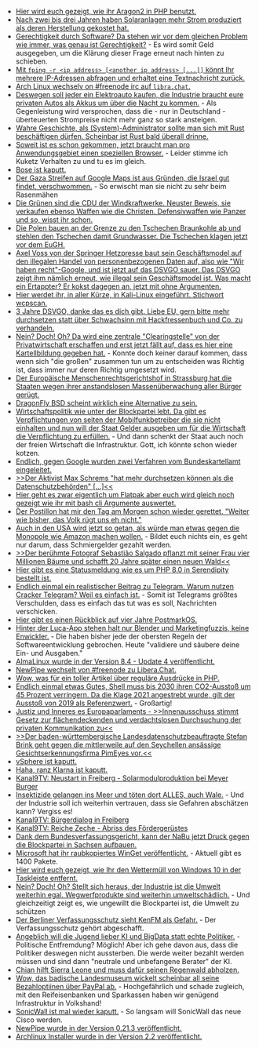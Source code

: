 * [Hier wird euch gezeigt, wie ihr Aragon2 in PHP benutzt.](https://scheible.it/hash-algorithmus-argon2-in-php/)
* [Nach zwei bis drei Jahren haben Solaranlagen mehr Strom produziert als deren Herstellung gekostet hat.](https://www.sonnenseite.com/de/energie/uba-oekobilanz-photovoltaik-anlagen-amortisieren-sich-energetisch-nach-maximal-21-jahren/)
* [Gerechtigkeit durch Software? Da stehen wir vor dem gleichen Problem wie immer, was genau ist Gerechtigkeit?](https://netzpolitik.org/2021/automatisierte-entscheidungen-gerechtigkeit-ist-kein-plugin/) - Es wird somit Geld ausgegeben, um die Klärung dieser Frage erneut nach hinten zu schieben.
* [Mit `fping -r <ip address> [<another ip address> [...]]` könnt Ihr mehrere IP-Adressen abfragen und erhaltet eine Textnachricht zurück.](https://www.incredigeek.com/home/ping-multiple-ip-addresses-to-see-if-they-are-up-or-down/)
* [Arch Linux wechselv on #freenode irc auf `libra.chat`.](https://archlinux.org/news/move-of-official-irc-channels-to-liberachat/)
* [Deswegen soll jeder ein Elektroauto kaufen, die Industrie braucht eure privaten Autos als Akkus um über die Nacht zu kommen.](https://www.sonnenseite.com/de/zukunft/konzept-fuer-dezentrale-energiewende-ich-mache-mit-muss-aber-nichts-machen/) - Als Gegenleistung wird versprochen, dass die - nur in Deutschland - überteuerten Strompreise nicht mehr ganz so stark ansteigen.
* [Wahre Geschichte, als (System)-Administrator sollte man sich mit Rust beschäftigen dürfen. Scheinbar ist Rust bald überall drinne.](https://utcc.utoronto.ca/~cks/space/blog/programming/RustInOurFuture)
* [Soweit ist es schon gekommen, jetzt braucht man pro Anwendungsgebiet einen speziellen Browser.](https://www.kuketz-blog.de/browser-nutzung-am-desktop-digitaler-schutzschild-teil2/) - Leider stimme ich Kuketz Verhalten zu und tu es im gleich.
* [Bose ist kaputt.](https://www.borncity.com/blog/2021/05/25/audio-hersteller-bose-datenleck-nach-ransomware-befall/)
* [Der Gaza Streifen auf Google Maps ist aus Gründen, die Israel gut findet, verschwommen.](http://n-gate.com/hackernews/2021/05/21/0/) - So erwischt man sie nicht zu sehr beim Rasenmähen
* [Die Grünen sind die CDU der Windkraftwerke. Neuster Beweis, sie verkaufen ebenso Waffen wie die Christen. Defensivwaffen wie Panzer und so, wisst ihr schon.](https://blog.fefe.de/?ts=9e5214f9)
* [Die Polen bauen an der Grenze zu den Tschechen Braunkohle ab und stehlen den Tschechen damit Grundwasser. Die Tschechen klagen jetzt vor dem EuGH.](https://blog.fefe.de/?ts=9e522ae9)
* [Axel Voss von der Springer Hetzpresse baut sein Geschäftsmodel auf den illegalen Handel von personenbezogenen Daten auf, also wie "Wir haben recht"-Google, und ist jetzt auf das DSVGO sauer. Das DSVGO zeigt ihm nämlich erneut, wie illegal sein Geschäftsmodel ist. Was macht ein Ertappter? Er kokst dagegen an, jetzt mit ohne Argumenten.](https://blog.fefe.de/?ts=9e523258)
* [Hier werdet ihr, in aller Kürze, in Kali-Linux eingeführt. Stichwort wcpscan.](https://opensource.com/article/21/5/linux-security-tools)
* [3 Jahre DSVGO, danke das es dich gibt. Liebe EU, gern bitte mehr durchsetzen statt über Schwachsinn mit Hackfressenbuch und Co. zu verhandeln.](https://netzpolitik.org/2021/geburtstagswuensche-die-dsgvo-nicht-aendern-sondern-durchsetzen/)
* [Nein? Doch! Oh? Da wird eine zentrale "Clearingstelle" von der Privatwirtschaft erschaffen und erst jetzt fällt auf, dass es hier eine Kartellbildung gegeben hat.](https://netzpolitik.org/2021/edit-policy-kartellrechtliche-bedenken-gegen-internet-clearingstelle-cuii/) - Konnte doch keiner darauf kommen, dass wenn sich "die großen" zusammen tun um zu entscheiden was Richtig ist, dass immer nur deren Richtig umgesetzt wird.
* [Der Europäische Menschenrechtsgerichtshof in Strassburg hat die Staaten wegen ihrer anstandslosen Massenüberwachung aller Bürger gerügt.](https://netzpolitik.org/2021/snowden-enthuellungen-menschenrechtsgerichtshof-schraenkt-massenueberwachung-der-geheimdienste-ein/)
* [DragonFly BSD scheint wirklich eine Alternative zu sein.](https://www.phoronix.com/scan.php?page=article&item=corei9-freebsd13-dfly6&num=1)
* [Wirtschaftspolitik wie unter der Blockpartei lebt. Da gibt es Verpflichtungen von seiten der Mobilfunkbetreiber die sie nicht einhalten und nun will der Staat Gelder ausgeben um für die Wirtschaft die Verpflichtung zu erfüllen.](https://netzpolitik.org/2021/funkloecher-eu-kommission-genehmigt-staatliche-hilfe-beim-mobilfunkausbau/) - Und dann schenkt der Staat auch noch der freien Wirtschaft die Infrastruktur. Gott, ich könnte schon wieder kotzen.
* [Endlich, gegen Google wurden zwei Verfahren vom Bundeskartellamt eingeleitet.](https://www.borncity.com/blog/2021/05/26/google-im-fokus-des-bundeskartellamts-2-verfahren-eingeleitet/)
* [>>Der Aktivist Max Schrems "hat mehr durchsetzen können als die Datenschutzbehörden" [...]<<](https://blog.fefe.de/?ts=9e50c3cc)
* [Hier geht es zwar eigentlich um Flatpak aber euch wird gleich noch gezeigt wie ihr mit bash cli Argumente auswertet.](https://opensource.com/article/21/5/launch-flatpaks-linux-terminal)
* [Der Postillon hat mir den Tag am Morgen schon wieder gerettet. "Weiter wie bisher, das Volk rügt uns eh nicht."](https://www.der-postillon.com/2021/05/lockdown-light-2.html)
* [Auch in den USA wird jetzt so getan, als würde man etwas gegen die Monopole wie Amazon machen wollen.](https://netzpolitik.org/2021/online-handel-us-generalstaatsanwalt-reicht-kartellrechtsklage-gegen-amazon-ein/) - Bildet euch nichts ein, es geht nur darum, dass Schmiergelder gezahlt werden.
* [>>Der berühmte Fotograf Sebastião Salgado pflanzt mit seiner Frau vier Millionen Bäume und schafft 20 Jahre später einen neuen Wald<<](https://netzfrauen.org/2021/05/26/salgado/)
* [Hier gibt es eine Statusmeldung wie es um PHP 8.0 in Serendipity bestellt ist.](https://www.onli-blogging.de/2037/Trackbacks-fuer-Serendipity-mit-PHP-8.html)
* [Endlich einmal ein realistischer Beitrag zu Telegram. Warum nutzen Cracker Telegram? Weil es einfach ist.](https://www.borncity.com/blog/2021/05/26/wie-hacker-den-dienst-telegram-missbrauchen/) - Somit ist Telegrams größtes Verschulden, dass es einfach das tut was es soll, Nachrichten verschicken.
* [Hier gibt es einen Rückblick auf vier Jahre PostmarkOS.](https://postmarketos.org/blog/2021/05/26/four-years/)
* [Hinter der Luca-App stehen halt nur Blender und Marketingfuzzis, keine Enwickler.](https://www.borncity.com/blog/2021/05/26/hack-dein-gesundheitsamt-die-luca-app-machts-mglich/) - Die haben bisher jede der obersten Regeln der Softwareentwicklung gebrochen. Heute "validiere und säubere deine Ein- und Ausgaben."
* [AlmaLinux wurde in der Version 8.4 - Update 4 veröffentlicht.](https://www.phoronix.com/scan.php?page=news_item&px=AlmaLinux-8.4-Oracle-Linux-8U4)
* [NewPipe wechselt von #freenode zu Libera.Chat.](https://newpipe.net/blog/pinned/irc-move/)
* [Wow, was für ein toller Artikel über reguläre Ausdrücke in PHP.](https://php.watch/articles/php-regex-readability)
* [Endlich einmal etwas Gutes, Shell muss bis 2030 ihren CO2-Ausstoß um 45 Prozent verringern. Da die Klage 2021 angestrebt wurde, gilt der Ausstoß von 2019 als Referenzwert.](https://blog.fefe.de/?ts=9e5040f5) - Großartig!
* [Justiz und Inneres es Europaparlaments - >>Innenausschuss stimmt Gesetz zur flächendeckenden und verdachtslosen Durchsuchung der privaten Kommunikation zu<<](https://www.patrick-breyer.de/chatkontrolle-innenausschuss-stimmt-gesetz-zur-flaechendeckenden-und-verdachtslosen-durchsuchung-der-privaten-kommunikation-zu/)
* [>>Der baden-württembergische Landesdatenschutzbeauftragte Stefan Brink geht gegen die mittlerweile auf den Seychellen ansässige Gesichtserkennungsfirma PimEyes vor.<<](https://netzpolitik.org/2021/gesichtserkennung-datenschutz-verfahren-gegen-pimeyes-und-clearview/)
* [vSphere ist kaputt.](https://www.borncity.com/blog/2021/05/27/schwachstelle-cve-2021-21985-in-vsphere-client-patchen/)
* [Haha, ranz Klarna ist kaputt.](https://blog.fefe.de/?ts=9e5147c4)
* [Kanal9TV: Neustart in Freiberg - Solarmodulproduktion bei Meyer Burger](https://www.youtube.com/watch?v=bVArXL52LK8)
* [Insektizide gelangen ins Meer und töten dort ALLES, auch Wale.](https://netzfrauen.org/2021/05/27/whales-4/) - Und der Industrie soll ich weiterhin vertrauen, dass sie Gefahren abschätzen kann? Vergiss es!
* [Kanal9TV: Bürgerdialog in Freiberg](https://www.youtube.com/watch?v=M67xnrfihjo)
* [Kanal9TV: Reiche Zeche - Abriss des Fördergerüstes](https://www.youtube.com/watch?v=hN6TpvPVkM4)
* [Dank dem Bundesverfassungsgericht, kann der NaBu jetzt Druck gegen die Blockpartei in Sachsen aufbauen.](https://sachsen.nabu.de/news/2021/30038.html)
* [Microsoft hat ihr raubkopiertes WinGet veröffentlicht.](https://www.windowspro.de/news/microsoft-veroeffentlicht-windows-package-manager-10-winget/04782.html) - Aktuell gibt es 1400 Pakete.
* [Hier wird euch gezeigt, wie Ihr den Wettermüll von Windows 10 in der Taskleiste entfernt.](https://www.borncity.com/blog/2021/05/28/windows-10-funktion-nachrichten-und-wetter-deaktivieren-und-mehr/)
* [Nein? Doch! Oh? Stellt sich heraus, der Industrie ist die Umwelt weiterhin egal. Wegwerfprodukte sind weiterhin umweltschädlich.](https://www.sonnenseite.com/de/tipps/schadstoffe-in-plastikfreien-to-go-produkten/) - Und gleichzeitigt zeigt es, wie ungewillt die Blockpartei ist, die Umwelt zu schützen
* [Der Berliner Verfassungsschutz sieht KenFM als Gefahr.](https://blog.fefe.de/?ts=9e517de1) - Der Verfassungsschutz gehört abgeschafft.
* [Angeblich will die Jugend lieber KI und BigData statt echte Politiker.](https://blog.fefe.de/?ts=9e4f9d2c) - Politische Entfremdung? Möglich! Aber ich gehe davon aus, dass die Politiker deswegen nicht aussterben. Die werde weiter bezahlt werden müssen und sind dann "neutrale und unbefangene Berater" der KI.
* [Chian hilft Sierra Leone und muss dafür seinen Regenwald abholzen.](https://netzfrauen.org/2021/05/29/sierra-leone/)
* [Wow, das badische Landesmuseum wickelt scheinbar all seine Bezahloptiinen über PayPal ab.](https://www.kuketz-blog.de/badisches-landesmuseum-briefpost-bezueglich-paypal-an-die-datenschutzbeauftragte/) - Hochgefährlich und schade zugleich, mit den Reifeisenbanken und Sparkassen haben wir genügend Infrastruktur in Volkshand!
* [SonicWall ist mal wieder kaputt.](https://www.bleepingcomputer.com/news/security/sonicwall-urges-customers-to-immediately-patch-nsm-on-prem-bug/) - So langsam will SonicWall das neue Cisco werden.
* [NewPipe wurde in der Version 0.21.3 veröffentlicht.](https://newpipe.net/blog/pinned/release/newpipe-0.21.3-released/)
* [Archlinux Installer wurde in der Version 2.2 veröffentlicht.](https://www.phoronix.com/scan.php?page=news_item&px=Arch-Linux-Archinstall-2.2)
